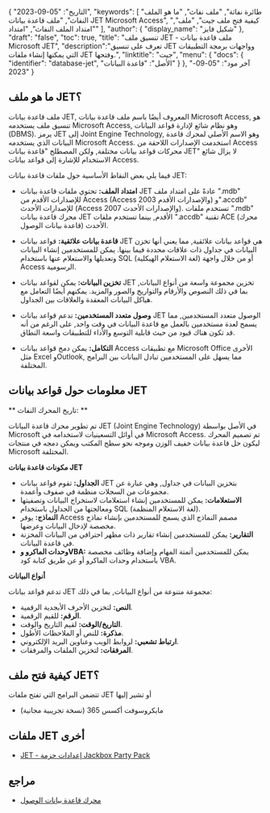 {
"التاريخ": "05-09-2023",
  "keywords": [
"طائرة نفاثة",
"ملف نفاث",
"ما هو الملف النفاث",
"ملف قاعدة بيانات JET Microsoft Access",
"كيفية فتح ملف جيت",
"ملف",
"امتداد الملف النفاث",
"امتداد"
],
  "author": {
"display_name": "شكيل فايز"
},
"draft": "false",
"toc": true,
"title": "تنسيق ملف JET - ملف قاعدة بيانات Microsoft JET",
  "description":"تعرف على تنسيق JET وواجهات برمجة التطبيقات التي يمكنها إنشاء ملفات JET وفتحها.",
"linktitle": "جيت",
  "menu": {
    "docs": {
      "identifier": "database-jet",
"الأصل": "قاعدة البيانات"
}
},
"آخر مود": "05-09-2023"
}

## ما هو ملف JET؟

ملف قاعدة بيانات JET, المعروف أيضًا باسم ملف قاعدة بيانات Microsoft Access, هو تنسيق ملف يستخدمه Microsoft Access, وهو نظام شائع لإدارة قواعد البيانات (DBMS). يرمز JET إلى Joint Engine Technology, وهو الاسم الأصلي لمحرك قاعدة البيانات الذي يستخدمه Microsoft Access. استخدمت الإصدارات اللاحقة من Access محركات قواعد بيانات مختلفة, ولكن المصطلح "قاعدة بيانات JET" لا يزال شائع الاستخدام للإشارة إلى قواعد بيانات Access.

فيما يلي بعض النقاط الأساسية حول ملفات قاعدة بيانات JET:

- **امتداد الملف:** تحتوي ملفات قاعدة بيانات JET عادةً على امتداد ملف ".mdb" للإصدارات الأقدم من Access (Access 2003 والإصدارات الأقدم) و".accdb" للإصدارات الأحدث (Access 2007 والإصدارات الأحدث). تستخدم ملفات ".mdb" محرك قاعدة بيانات JET الأقدم, بينما تستخدم ملفات ".accdb" تقنية ACE (محرك قاعدة بيانات الوصول) الأحدث.

- **قاعدة بيانات علائقية:** قواعد بيانات JET هي قواعد بيانات علائقية, مما يعني أنها تخزن البيانات في جداول ذات علاقات محددة فيما بينها. يمكن للمستخدمين إنشاء البيانات وتعديلها والاستعلام عنها باستخدام SQL (لغة الاستعلام الهيكلية) أو من خلال واجهة Access الرسومية.

- **تخزين البيانات:** يمكن لقواعد بيانات JET تخزين مجموعة واسعة من أنواع البيانات, بما في ذلك النصوص والأرقام والتواريخ والصور والمزيد. يمكنهم أيضًا التعامل مع هياكل البيانات المعقدة والعلاقات بين الجداول.

- **وصول متعدد المستخدمين:** تدعم قواعد بيانات JET الوصول متعدد المستخدمين, مما يسمح لعدة مستخدمين بالعمل مع قاعدة البيانات في وقت واحد, على الرغم من أنه قد تكون هناك قيود من حيث قابلية التوسع والأداء للتطبيقات واسعة النطاق.

- **التكامل:** يمكن دمج قواعد بيانات Access مع تطبيقات Microsoft Office الأخرى مثل Excel وOutlook, مما يسهل على المستخدمين تبادل البيانات بين البرامج المختلفة.

## معلومات حول قواعد بيانات JET

** تاريخ المحرك النفاث: **

تم تطوير محرك قاعدة البيانات JET (Joint Engine Technology) في الأصل بواسطة Microsoft في أوائل التسعينيات لاستخدامه في Microsoft Access. تم تصميم المحرك ليكون حل قاعدة بيانات خفيف الوزن وموجه نحو سطح المكتب ويمكن دمجه في منتجات Microsoft المختلفة.

**مكونات قاعدة بيانات JET**

- **الجداول:** تقوم قواعد بيانات JET بتخزين البيانات في جداول, وهي عبارة عن مجموعات من السجلات منظمة في صفوف وأعمدة.
- **الاستعلامات:** يمكن للمستخدمين إنشاء استعلامات لاستخراج البيانات وتصفيتها ومعالجتها من الجداول باستخدام SQL (لغة الاستعلام المنظمة).
- **النماذج:** يوفر Access مصمم النماذج الذي يسمح للمستخدمين بإنشاء نماذج مخصصة لإدخال البيانات وعرضها.
- **التقارير:** يمكن للمستخدمين إنشاء تقارير ذات مظهر احترافي من البيانات المخزنة في قاعدة البيانات.
- **وحدات الماكرو وVBA:** يمكن للمستخدمين أتمتة المهام وإضافة وظائف مخصصة باستخدام وحدات الماكرو أو عن طريق كتابة كود VBA.

**أنواع البيانات**

تدعم قواعد بيانات JET مجموعة متنوعة من أنواع البيانات, بما في ذلك:

- **النص:** لتخزين الأحرف الأبجدية الرقمية.
- **الرقم:** للقيم الرقمية.
- **التاريخ/الوقت:** لقيم التاريخ والوقت.
- **مذكرة:** للنص أو الملاحظات الأطول.
- **ارتباط تشعبي:** لروابط الويب وعناوين البريد الإلكتروني.
- **المرفقات:** لتخزين الملفات والمرفقات.

## كيفية فتح ملف JET؟

تتضمن البرامج التي تفتح ملفات JET أو تشير إليها

- مايكروسوفت أكسس 365 (نسخة تجريبية مجانية)

## ملفات JET أخرى

- [JET - إعدادات حزمة Jackbox Party Pack](/ar/settings/jet/)


## مراجع
* [محرك قاعدة بيانات الوصول](https://en.wikipedia.org/wiki/Access_Database_Engine)

